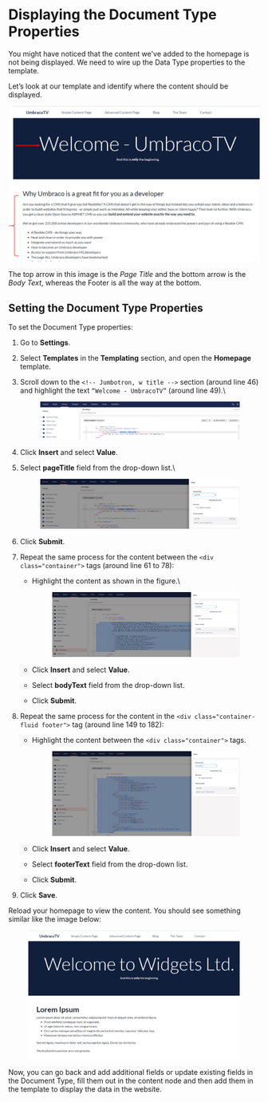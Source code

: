 # Displaying the Document Type Properties

You might have noticed that the content we've added to the homepage is not being displayed. We need to wire up the Data Type properties to the template.

Let’s look at our template and identify where the content should be displayed.

![Where our Data Properties Content Should be Output](images/figure-17-where-our-data-fields-go-v8.png)

The top arrow in this image is the _Page Title_ and the bottom arrow is the _Body Text_, whereas the Footer is all the way at the bottom.

## Setting the Document Type Properties

To set the Document Type properties:

1. Go to **Settings**.
2. Select **Templates** in the **Templating** section, and open the **Homepage** template.
3.  Scroll down to the `<!-- Jumbotron, w title -->` section (around line 46) and highlight the text `“Welcome - UmbracoTV”` (around line 49).\


    <figure><img src="images/figure-18-replace-hardcoded-text-with-umbraco-page-field-v9.png" alt=""><figcaption></figcaption></figure>
4. Click **Insert** and select **Value**.
5.  Select **pageTitle** field from the drop-down list.\


    <figure><img src="images/figure-19-umbraco-page-field-v9.png" alt=""><figcaption></figcaption></figure>
6. Click **Submit**.
7. Repeat the same process for the content between the `<div class="container">` tags (around line 61 to 78):
   *   Highlight the content as shown in the figure.\


       <figure><img src="images/figure-20-replace-bodytext-with-page-field-v9.png" alt=""><figcaption></figcaption></figure>
   * Click **Insert** and select **Value**.
   * Select **bodyText** field from the drop-down list.
   * Click **Submit**.
8. Repeat the same process for the content in the `<div class="container-fluid footer">` tag (around line 149 to 182):
   *   Highlight the content between the `<div class="container">` tags.

       <figure><img src="images/figure-21-footer-text-v9.png" alt=""><figcaption></figcaption></figure>
   * Click **Insert** and select **Value**.
   * Select **footerText** field from the drop-down list.
   * Click **Submit**.
9. Click **Save**.

Reload your homepage to view the content. You should see something similar like the image below:

<figure><img src="images/figure-22-displaying-document-type-properties.png" alt=""><figcaption></figcaption></figure>

Now, you can go back and add additional fields or update existing fields in the Document Type, fill them out in the content node and then add them in the template to display the data in the website.
